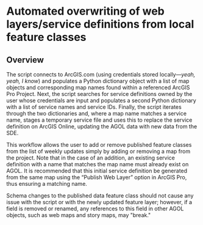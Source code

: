 # Automated overwriting of web layers/service definitions from local feature classes
## Overview
The script connects to ArcGIS.com (using credentials stored locally—*yeah, yeah, I know*) and populates a Python dictionary object with a list of map objects and corresponding map names found within a referenced ArcGIS Pro Project. Next, the script searches for service definitions owned by the user whose credentials are input and populates a second Python dictionary with a list of service names and service IDs. Finally, the script iterates through the two dictionaries and, where a map name matches a service name, stages a temporary service file and uses this to replace the service definition on ArcGIS Online, updating the AGOL data with new data from the SDE.

This workflow allows the user to add or remove published feature classes from the list of weekly updates simply by adding or removing a map from the project. Note that in the case of an addition, an existing service definition with a name that matches the map name must already exist on AGOL. It is recommended that this initial service definition be generated from the same map using the “Publish Web Layer” option in ArcGIS Pro, thus ensuring a matching name.

Schema changes to the published data feature class should not cause any issue with the script or with the newly updated feature layer; however, if a field is removed or renamed, any references to this field in other AGOL objects, such as web maps and story maps, may "break."
